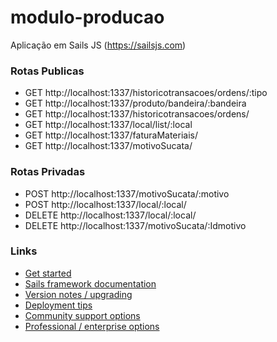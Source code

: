 # modulo-producao

Aplicação em Sails JS (https://sailsjs.com)


### Rotas Publicas
- GET http://localhost:1337/historicotransacoes/ordens/:tipo
- GET http://localhost:1337/produto/bandeira/:bandeira
- GET http://localhost:1337/historicotransacoes/ordens/
- GET http://localhost:1337/local/list/:local
- GET http://localhost:1337/faturaMateriais/
- GET http://localhost:1337/motivoSucata/

### Rotas Privadas
- POST http://localhost:1337/motivoSucata/:motivo
- POST http://localhost:1337/local/:local/
- DELETE http://localhost:1337/local/:local/
- DELETE http://localhost:1337/motivoSucata/:Idmotivo


### Links

- [Get started](https://sailsjs.com/get-started)
- [Sails framework documentation](https://sailsjs.com/documentation)
- [Version notes / upgrading](https://sailsjs.com/documentation/upgrading)
- [Deployment tips](https://sailsjs.com/documentation/concepts/deployment)
- [Community support options](https://sailsjs.com/support)
- [Professional / enterprise options](https://sailsjs.com/enterprise)
